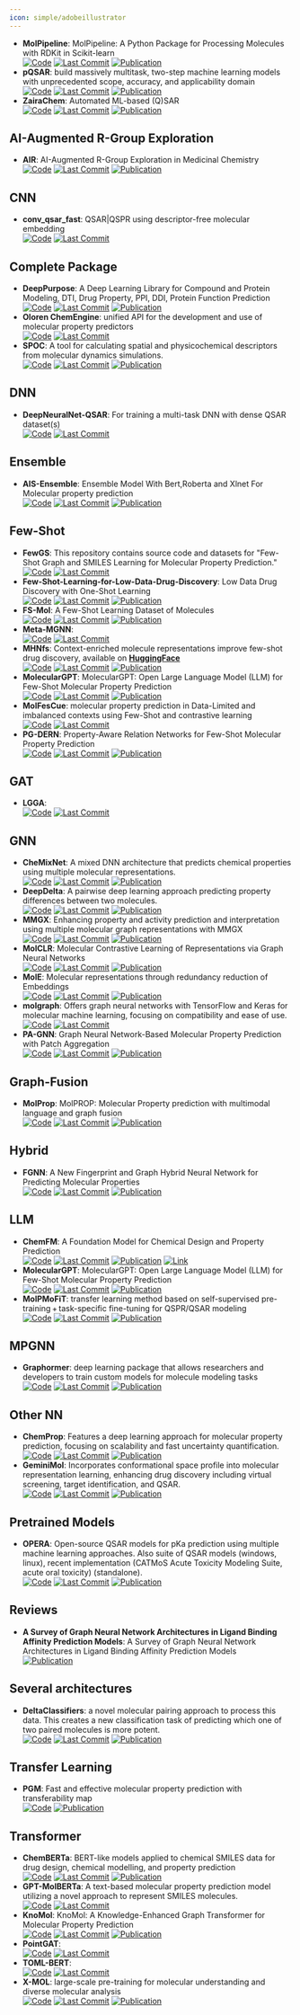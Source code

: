 ```yaml
---
icon: simple/adobeillustrator
---
```


- **MolPipeline**: MolPipeline: A Python Package for Processing Molecules with RDKit in Scikit-learn  
		[![Code](https://img.shields.io/github/stars/basf/MolPipeline?style=for-the-badge&logo=github)](https://github.com/basf/MolPipeline) [![Last Commit](https://img.shields.io/github/last-commit/basf/MolPipeline?style=for-the-badge&logo=github)](https://github.com/basf/MolPipeline) [![Publication](https://img.shields.io/badge/Publication-Citations:0-blue?style=for-the-badge&logo=bookstack)](https://doi.org/10.1021/acs.jcim.4c00863) 
- **pQSAR**: build massively multitask, two-step machine learning models with unprecedented scope, accuracy, and applicability domain  
		[![Code](https://img.shields.io/github/stars/Novartis/pQSAR?style=for-the-badge&logo=github)](https://github.com/Novartis/pQSAR) [![Last Commit](https://img.shields.io/github/last-commit/Novartis/pQSAR?style=for-the-badge&logo=github)](https://github.com/Novartis/pQSAR) [![Publication](https://img.shields.io/badge/Publication-Citations:14-blue?style=for-the-badge&logo=bookstack)](https://doi.org/10.1021/acs.jcim.0c01342) 
- **ZairaChem**: Automated ML-based (Q)SAR  
		[![Code](https://img.shields.io/github/stars/ersilia-os/zaira-chem?style=for-the-badge&logo=github)](https://github.com/ersilia-os/zaira-chem) [![Last Commit](https://img.shields.io/github/last-commit/ersilia-os/zaira-chem?style=for-the-badge&logo=github)](https://github.com/ersilia-os/zaira-chem) [![Publication](https://img.shields.io/badge/Publication-Citations:24-blue?style=for-the-badge&logo=bookstack)](https://doi.org/10.1038/s41467-023-41512-2) 

## **AI-Augmented R-Group Exploration**
- **AIR**: AI-Augmented R-Group Exploration in Medicinal Chemistry  
		[![Code](https://img.shields.io/github/stars/WIMNZhao/AIR?style=for-the-badge&logo=github)](https://github.com/WIMNZhao/AIR/tree/main) [![Last Commit](https://img.shields.io/github/last-commit/WIMNZhao/AIR?style=for-the-badge&logo=github)](https://github.com/WIMNZhao/AIR/tree/main) [![Publication](https://img.shields.io/badge/Publication-Citations:2-blue?style=for-the-badge&logo=bookstack)](https://doi.org/10.5151/proceedings-ecaadesigradi2019_602) 

## **CNN**
- **conv_qsar_fast**: QSAR|QSPR using descriptor-free molecular embedding  
		[![Code](https://img.shields.io/github/stars/connorcoley/conv_qsar_fast?style=for-the-badge&logo=github)](https://github.com/connorcoley/conv_qsar_fast) [![Last Commit](https://img.shields.io/github/last-commit/connorcoley/conv_qsar_fast?style=for-the-badge&logo=github)](https://github.com/connorcoley/conv_qsar_fast) 

## **Complete Package**
- **DeepPurpose**: A Deep Learning Library for Compound and Protein Modeling, DTI, Drug Property, PPI, DDI, Protein Function Prediction  
		[![Code](https://img.shields.io/github/stars/kexinhuang12345/DeepPurpose?style=for-the-badge&logo=github)](https://github.com/kexinhuang12345/DeepPurpose) [![Last Commit](https://img.shields.io/github/last-commit/kexinhuang12345/DeepPurpose?style=for-the-badge&logo=github)](https://github.com/kexinhuang12345/DeepPurpose) [![Publication](https://img.shields.io/badge/Publication-Citations:201-blue?style=for-the-badge&logo=bookstack)](https://doi.org/10.1093/bioinformatics/btaa1005) 
- **Oloren ChemEngine**: unified API for the development and use of molecular property predictors  
		[![Code](https://img.shields.io/github/stars/Oloren-AI/olorenchemengine?style=for-the-badge&logo=github)](https://github.com/Oloren-AI/olorenchemengine/tree/master) [![Last Commit](https://img.shields.io/github/last-commit/Oloren-AI/olorenchemengine?style=for-the-badge&logo=github)](https://github.com/Oloren-AI/olorenchemengine/tree/master) 
- **SPOC**: A tool for calculating spatial and physicochemical descriptors from molecular dynamics simulations.  
		[![Code](https://img.shields.io/github/stars/WhitestoneYang/spoc?style=for-the-badge&logo=github)](https://github.com/WhitestoneYang/spoc) [![Last Commit](https://img.shields.io/github/last-commit/WhitestoneYang/spoc?style=for-the-badge&logo=github)](https://github.com/WhitestoneYang/spoc) [![Publication](https://img.shields.io/badge/Publication-Citations:16-blue?style=for-the-badge&logo=bookstack)](https://doi.org/10.1002/cphc.202200255) 

## **DNN**
- **DeepNeuralNet-QSAR**: For training a multi-task DNN with dense QSAR dataset(s)  
		[![Code](https://img.shields.io/github/stars/Merck/DeepNeuralNet-QSAR?style=for-the-badge&logo=github)](https://github.com/Merck/DeepNeuralNet-QSAR) [![Last Commit](https://img.shields.io/github/last-commit/Merck/DeepNeuralNet-QSAR?style=for-the-badge&logo=github)](https://github.com/Merck/DeepNeuralNet-QSAR) 

## **Ensemble**
- **AIS-Ensemble**: Ensemble Model With Bert,Roberta and Xlnet For Molecular property prediction  
		[![Code](https://img.shields.io/github/stars/jlinghu/AIS-Ensemble-model?style=for-the-badge&logo=github)](https://github.com/jlinghu/AIS-Ensemble-model) [![Last Commit](https://img.shields.io/github/last-commit/jlinghu/AIS-Ensemble-model?style=for-the-badge&logo=github)](https://github.com/jlinghu/AIS-Ensemble-model) [![Publication](https://img.shields.io/badge/Publication-Citations:35-blue?style=for-the-badge&logo=bookstack)](https://doi.org/10.1109/access.2021.3128742) 

## **Few-Shot**
- **FewGS**: This repository contains source code and datasets for "Few-Shot Graph and SMILES Learning for Molecular Property Prediction."  
		[![Code](https://img.shields.io/github/stars/zixiaodan-99/FewGS?style=for-the-badge&logo=github)](https://github.com/zixiaodan-99/FewGS) [![Last Commit](https://img.shields.io/github/last-commit/zixiaodan-99/FewGS?style=for-the-badge&logo=github)](https://github.com/zixiaodan-99/FewGS) 
- **Few-Shot-Learning-for-Low-Data-Drug-Discovery**: Low Data Drug Discovery with One-Shot Learning  
		[![Code](https://img.shields.io/github/stars/danielvlla/Few-Shot-Learning-for-Low-Data-Drug-Discovery?style=for-the-badge&logo=github)](https://github.com/danielvlla/Few-Shot-Learning-for-Low-Data-Drug-Discovery) [![Last Commit](https://img.shields.io/github/last-commit/danielvlla/Few-Shot-Learning-for-Low-Data-Drug-Discovery?style=for-the-badge&logo=github)](https://github.com/danielvlla/Few-Shot-Learning-for-Low-Data-Drug-Discovery) [![Publication](https://img.shields.io/badge/Publication-Citations:542-blue?style=for-the-badge&logo=bookstack)](https://doi.org/10.1021/acscentsci.6b00367) 
- **FS-Mol**: A Few-Shot Learning Dataset of Molecules  
		[![Code](https://img.shields.io/github/stars/microsoft/FS-Mol?style=for-the-badge&logo=github)](https://github.com/microsoft/FS-Mol/) [![Last Commit](https://img.shields.io/github/last-commit/microsoft/FS-Mol?style=for-the-badge&logo=github)](https://github.com/microsoft/FS-Mol/) [![Publication](https://img.shields.io/badge/Publication-Citations:N/A-blue?style=for-the-badge&logo=bookstack)](2002.08264) 
- **Meta-MGNN**:   
		[![Code](https://img.shields.io/github/stars/zhichunguo/Meta-MGNN?style=for-the-badge&logo=github)](https://github.com/zhichunguo/Meta-MGNN) [![Last Commit](https://img.shields.io/github/last-commit/zhichunguo/Meta-MGNN?style=for-the-badge&logo=github)](https://github.com/zhichunguo/Meta-MGNN) 
- **MHNfs**: Context-enriched molecule representations improve few-shot drug discovery, available on **[HuggingFace](https://huggingface.co/spaces/ml-jku/mhnfs)**  
		[![Code](https://img.shields.io/github/stars/ml-jku/MHNfs?style=for-the-badge&logo=github)](https://github.com/ml-jku/MHNfs?tab=readme-ov-file#setup) [![Last Commit](https://img.shields.io/github/last-commit/ml-jku/MHNfs?style=for-the-badge&logo=github)](https://github.com/ml-jku/MHNfs?tab=readme-ov-file#setup) [![Publication](https://img.shields.io/badge/Publication-Citations:N/A-blue?style=for-the-badge&logo=bookstack)](pdf) 
- **MolecularGPT**: MolecularGPT: Open Large Language Model (LLM) for Few-Shot Molecular Property Prediction  
		[![Code](https://img.shields.io/github/stars/NYUSHCS/MolecularGPT?style=for-the-badge&logo=github)](https://github.com/NYUSHCS/MolecularGPT) [![Last Commit](https://img.shields.io/github/last-commit/NYUSHCS/MolecularGPT?style=for-the-badge&logo=github)](https://github.com/NYUSHCS/MolecularGPT) [![Publication](https://img.shields.io/badge/Publication-Citations:0-blue?style=for-the-badge&logo=bookstack)](https://doi.org/10.1021/acsomega.4c02147.s001) 
- **MolFesCue**: molecular property prediction in Data-Limited and imbalanced contexts using Few-Shot and contrastive learning  
		[![Code](https://img.shields.io/github/stars/zhangruochi/MolFeSCue?style=for-the-badge&logo=github)](https://github.com/zhangruochi/MolFeSCue) [![Last Commit](https://img.shields.io/github/last-commit/zhangruochi/MolFeSCue?style=for-the-badge&logo=github)](https://github.com/zhangruochi/MolFeSCue) 
- **PG-DERN**: Property-Aware Relation Networks for Few-Shot Molecular Property Prediction  
		[![Code](https://img.shields.io/github/stars/Bombtsti/PG-DERN?style=for-the-badge&logo=github)](https://github.com/Bombtsti/PG-DERN) [![Last Commit](https://img.shields.io/github/last-commit/Bombtsti/PG-DERN?style=for-the-badge&logo=github)](https://github.com/Bombtsti/PG-DERN) [![Publication](https://img.shields.io/badge/Publication-Citations:2-blue?style=for-the-badge&logo=bookstack)](https://doi.org/10.1109/tpami.2024.3368090) 

## **GAT**
- **LGGA**:   
		[![Code](https://img.shields.io/github/stars/songlei101/LGGA?style=for-the-badge&logo=github)](https://github.com/songlei101/LGGA) [![Last Commit](https://img.shields.io/github/last-commit/songlei101/LGGA?style=for-the-badge&logo=github)](https://github.com/songlei101/LGGA) 

## **GNN**
- **CheMixNet**: A mixed DNN architecture that predicts chemical properties using multiple molecular representations.  
		[![Code](https://img.shields.io/github/stars/NU-CUCIS/CheMixNet?style=for-the-badge&logo=github)](https://github.com/NU-CUCIS/CheMixNet) [![Last Commit](https://img.shields.io/github/last-commit/NU-CUCIS/CheMixNet?style=for-the-badge&logo=github)](https://github.com/NU-CUCIS/CheMixNet) [![Publication](https://img.shields.io/badge/Publication-Citations:0-blue?style=for-the-badge&logo=bookstack)](https://doi.org/10.17918/10gv-hy13) 
- **DeepDelta**: A pairwise deep learning approach predicting property differences between two molecules.  
		[![Code](https://img.shields.io/github/stars/RekerLab/DeepDelta?style=for-the-badge&logo=github)](https://github.com/RekerLab/DeepDelta) [![Last Commit](https://img.shields.io/github/last-commit/RekerLab/DeepDelta?style=for-the-badge&logo=github)](https://github.com/RekerLab/DeepDelta) [![Publication](https://img.shields.io/badge/Publication-Citations:10-blue?style=for-the-badge&logo=bookstack)](https://doi.org/10.1186/s13321-023-00769-x) 
- **MMGX**: Enhancing property and activity prediction and interpretation using multiple molecular graph representations with MMGX  
		[![Code](https://img.shields.io/github/stars/ohuelab/MMGX?style=for-the-badge&logo=github)](https://github.com/ohuelab/MMGX) [![Last Commit](https://img.shields.io/github/last-commit/ohuelab/MMGX?style=for-the-badge&logo=github)](https://github.com/ohuelab/MMGX) [![Publication](https://img.shields.io/badge/Publication-Citations:2-blue?style=for-the-badge&logo=bookstack)](https://doi.org/10.1038/s42004-024-01155-w) 
- **MolCLR**: Molecular Contrastive Learning of Representations via Graph Neural Networks  
		[![Code](https://img.shields.io/github/stars/yuyangw/MolCLR?style=for-the-badge&logo=github)](https://github.com/yuyangw/MolCLR) [![Last Commit](https://img.shields.io/github/last-commit/yuyangw/MolCLR?style=for-the-badge&logo=github)](https://github.com/yuyangw/MolCLR) [![Publication](https://img.shields.io/badge/Publication-Citations:322-blue?style=for-the-badge&logo=bookstack)](https://doi.org/10.1038/s42256-022-00447-x) 
- **MolE**: Molecular representations through redundancy reduction of Embeddings  
		[![Code](https://img.shields.io/github/stars/rolayoalarcon/MolE?style=for-the-badge&logo=github)](https://github.com/rolayoalarcon/MolE) [![Last Commit](https://img.shields.io/github/last-commit/rolayoalarcon/MolE?style=for-the-badge&logo=github)](https://github.com/rolayoalarcon/MolE) [![Publication](https://img.shields.io/badge/Publication-Citations:8-blue?style=for-the-badge&logo=bookstack)](https://doi.org/10.1145/3447548.3467392) 
- **molgraph**: Offers graph neural networks with TensorFlow and Keras for molecular machine learning, focusing on compatibility and ease of use.  
		[![Code](https://img.shields.io/github/stars/akensert/molgraph?style=for-the-badge&logo=github)](https://github.com/akensert/molgraph) [![Last Commit](https://img.shields.io/github/last-commit/akensert/molgraph?style=for-the-badge&logo=github)](https://github.com/akensert/molgraph) 
- **PA-GNN**: Graph Neural Network-Based Molecular Property Prediction with Patch Aggregation  
		[![Code](https://img.shields.io/github/stars/tengjieksee/Patch-aggregation-Graph-Neural-Network?style=for-the-badge&logo=github)](https://github.com/tengjieksee/Patch-aggregation-Graph-Neural-Network/tree/main) [![Last Commit](https://img.shields.io/github/last-commit/tengjieksee/Patch-aggregation-Graph-Neural-Network?style=for-the-badge&logo=github)](https://github.com/tengjieksee/Patch-aggregation-Graph-Neural-Network/tree/main) [![Publication](https://img.shields.io/badge/Publication-Citations:0-blue?style=for-the-badge&logo=bookstack)](https://doi.org/10.1021/acs.jctc.4c00798) 

## **Graph-Fusion**
- **MolProp**: MolPROP: Molecular Property prediction with multimodal language and graph fusion  
		[![Code](https://img.shields.io/github/stars/merck/MolPROP?style=for-the-badge&logo=github)](https://github.com/merck/MolPROP) [![Last Commit](https://img.shields.io/github/last-commit/merck/MolPROP?style=for-the-badge&logo=github)](https://github.com/merck/MolPROP) [![Publication](https://img.shields.io/badge/Publication-Citations:0-blue?style=for-the-badge&logo=bookstack)](https://doi.org/10.1186/s13321-024-00846-9) 

## **Hybrid**
- **FGNN**: A New Fingerprint and Graph Hybrid Neural Network for Predicting Molecular Properties  
		[![Code](https://img.shields.io/github/stars/random-zhang/FGNN?style=for-the-badge&logo=github)](https://github.com/random-zhang/FGNN) [![Last Commit](https://img.shields.io/github/last-commit/random-zhang/FGNN?style=for-the-badge&logo=github)](https://github.com/random-zhang/FGNN) [![Publication](https://img.shields.io/badge/Publication-Citations:0-blue?style=for-the-badge&logo=bookstack)](https://doi.org/10.1021/acs.jcim.4c00586) 

## **LLM**
- **ChemFM**: A Foundation Model for Chemical Design and Property Prediction  
		[![Code](https://img.shields.io/github/stars/TheLuoFengLab/ChemFM?style=for-the-badge&logo=github)](https://github.com/TheLuoFengLab/ChemFM) [![Last Commit](https://img.shields.io/github/last-commit/TheLuoFengLab/ChemFM?style=for-the-badge&logo=github)](https://github.com/TheLuoFengLab/ChemFM) [![Publication](https://img.shields.io/badge/Publication-Citations:6-blue?style=for-the-badge&logo=bookstack)](https://doi.org/10.1016/j.cherd.2022.01.043) [![Link](https://img.shields.io/badge/Link-online-brightgreen?style=for-the-badge&logo=cachet&logoColor=65FF8F)](https://huggingface.co/ChemFM) 
- **MolecularGPT**: MolecularGPT: Open Large Language Model (LLM) for Few-Shot Molecular Property Prediction  
		[![Code](https://img.shields.io/github/stars/NYUSHCS/MolecularGPT?style=for-the-badge&logo=github)](https://github.com/NYUSHCS/MolecularGPT) [![Last Commit](https://img.shields.io/github/last-commit/NYUSHCS/MolecularGPT?style=for-the-badge&logo=github)](https://github.com/NYUSHCS/MolecularGPT) [![Publication](https://img.shields.io/badge/Publication-Citations:0-blue?style=for-the-badge&logo=bookstack)](https://doi.org/10.1021/acsomega.4c02147.s001) 
- **MolPMoFiT**: transfer learning method based on self-supervised pre-training + task-specific fine-tuning for QSPR/QSAR modeling  
		[![Code](https://img.shields.io/github/stars/XinhaoLi74/MolPMoFiT?style=for-the-badge&logo=github)](https://github.com/XinhaoLi74/MolPMoFiT) [![Last Commit](https://img.shields.io/github/last-commit/XinhaoLi74/MolPMoFiT?style=for-the-badge&logo=github)](https://github.com/XinhaoLi74/MolPMoFiT) [![Publication](https://img.shields.io/badge/Publication-Citations:82-blue?style=for-the-badge&logo=bookstack)](https://doi.org/10.1186/s13321-020-00430-x) 

## **MPGNN**
- **Graphormer**: deep learning package that allows researchers and developers to train custom models for molecule modeling tasks  
		[![Code](https://img.shields.io/github/stars/microsoft/Graphormer?style=for-the-badge&logo=github)](https://github.com/microsoft/Graphormer) [![Last Commit](https://img.shields.io/github/last-commit/microsoft/Graphormer?style=for-the-badge&logo=github)](https://github.com/microsoft/Graphormer) [![Publication](https://img.shields.io/badge/Publication-Citations:0-blue?style=for-the-badge&logo=bookstack)](https://doi.org/10.1201/9781003402848-11) 

## **Other NN**
- **ChemProp**: Features a deep learning approach for molecular property prediction, focusing on scalability and fast uncertainty quantification.  
		[![Code](https://img.shields.io/github/stars/aamini/chemprop?style=for-the-badge&logo=github)](https://github.com/aamini/chemprop) [![Last Commit](https://img.shields.io/github/last-commit/aamini/chemprop?style=for-the-badge&logo=github)](https://github.com/aamini/chemprop) [![Publication](https://img.shields.io/badge/Publication-Citations:99-blue?style=for-the-badge&logo=bookstack)](https://doi.org/10.1021/acscentsci.1c00546) 
- **GeminiMol**: Incorporates conformational space profile into molecular representation learning, enhancing drug discovery including virtual screening, target identification, and QSAR.  
		[![Code](https://img.shields.io/github/stars/Wang-Lin-boop/GeminiMol?style=for-the-badge&logo=github)](https://github.com/Wang-Lin-boop/GeminiMol) [![Last Commit](https://img.shields.io/github/last-commit/Wang-Lin-boop/GeminiMol?style=for-the-badge&logo=github)](https://github.com/Wang-Lin-boop/GeminiMol) [![Publication](https://img.shields.io/badge/Publication-Citations:1-blue?style=for-the-badge&logo=bookstack)](https://doi.org/10.1002/advs.202403998) 

## **Pretrained Models**
- **OPERA**: Open-source QSAR models for pKa prediction using multiple machine learning approaches. Also suite of QSAR models (windows, linux), recent implementation (CATMoS Acute Toxicity Modeling Suite, acute oral toxicity) (standalone).  
		[![Code](https://img.shields.io/github/stars/NIEHS/OPERA?style=for-the-badge&logo=github)](https://github.com/NIEHS/OPERA) [![Last Commit](https://img.shields.io/github/last-commit/NIEHS/OPERA?style=for-the-badge&logo=github)](https://github.com/NIEHS/OPERA) [![Publication](https://img.shields.io/badge/Publication-Citations:350-blue?style=for-the-badge&logo=bookstack)](https://doi.org/10.1186/s13321-018-0263-1) 

## **Reviews**
- **A Survey of Graph Neural Network Architectures in Ligand Binding Affinity Prediction Models**: A Survey of Graph Neural Network Architectures in Ligand Binding Affinity Prediction Models  
	[![Publication](https://img.shields.io/badge/Publication-Citations:0-blue?style=for-the-badge&logo=bookstack)](https://doi.org/10.1109/MIPRO60963.2024.10569609) 

## **Several architectures**
- **DeltaClassifiers**: a novel molecular pairing approach to process this data. This creates a new classification task of predicting which one of two paired molecules is more potent.  
		[![Code](https://img.shields.io/github/stars/RekerLab/DeltaClassifier?style=for-the-badge&logo=github)](https://github.com/RekerLab/DeltaClassifier) [![Last Commit](https://img.shields.io/github/last-commit/RekerLab/DeltaClassifier?style=for-the-badge&logo=github)](https://github.com/RekerLab/DeltaClassifier) [![Publication](https://img.shields.io/badge/Publication-Citations:1-blue?style=for-the-badge&logo=bookstack)](https://doi.org/10.1039/D4MD00325J) 

## **Transfer Learning**
- **PGM**: Fast and effective molecular property prediction with transferability map  
	[![Code](https://img.shields.io/badge/Code-Repository-blue?style=for-the-badge)](https://zenodo.org/records/10071500) [![Publication](https://img.shields.io/badge/Publication-Citations:0-blue?style=for-the-badge&logo=bookstack)](https://doi.org/10.1038/s42004-024-01169-4) 

## **Transformer**
- **ChemBERTa**: BERT-like models applied to chemical SMILES data for drug design, chemical modelling, and property prediction  
		[![Code](https://img.shields.io/github/stars/seyonechithrananda/bert-loves-chemistry?style=for-the-badge&logo=github)](https://github.com/seyonechithrananda/bert-loves-chemistry) [![Last Commit](https://img.shields.io/github/last-commit/seyonechithrananda/bert-loves-chemistry?style=for-the-badge&logo=github)](https://github.com/seyonechithrananda/bert-loves-chemistry) [![Publication](https://img.shields.io/badge/Publication-Citations:3-blue?style=for-the-badge&logo=bookstack)](https://doi.org/10.31031/acsr.2023.04.000578) 
- **GPT-MolBERTa**: A text-based molecular property prediction model utilizing a novel approach to represent SMILES molecules.  
		[![Code](https://img.shields.io/github/stars/Suryanarayanan-Balaji/GPT-MolBERTa?style=for-the-badge&logo=github)](https://github.com/Suryanarayanan-Balaji/GPT-MolBERTa) [![Last Commit](https://img.shields.io/github/last-commit/Suryanarayanan-Balaji/GPT-MolBERTa?style=for-the-badge&logo=github)](https://github.com/Suryanarayanan-Balaji/GPT-MolBERTa) 
- **KnoMol**: KnoMol: A Knowledge-Enhanced Graph Transformer for Molecular Property Prediction  
		[![Code](https://img.shields.io/github/stars/gaojianl/TransFoxMol?style=for-the-badge&logo=github)](https://github.com/gaojianl/TransFoxMol) [![Last Commit](https://img.shields.io/github/last-commit/gaojianl/TransFoxMol?style=for-the-badge&logo=github)](https://github.com/gaojianl/TransFoxMol) [![Publication](https://img.shields.io/badge/Publication-Citations:0-blue?style=for-the-badge&logo=bookstack)](https://doi.org/10.1021/acs.jcim.4c01092) 
- **PointGAT**:   
		[![Code](https://img.shields.io/github/stars/sevencheung2021/PointGAT?style=for-the-badge&logo=github)](https://github.com/sevencheung2021/PointGAT) [![Last Commit](https://img.shields.io/github/last-commit/sevencheung2021/PointGAT?style=for-the-badge&logo=github)](https://github.com/sevencheung2021/PointGAT) 
- **TOML-BERT**:   
		[![Code](https://img.shields.io/github/stars/yanjing-duan/TOML-BERT?style=for-the-badge&logo=github)](https://github.com/yanjing-duan/TOML-BERT) [![Last Commit](https://img.shields.io/github/last-commit/yanjing-duan/TOML-BERT?style=for-the-badge&logo=github)](https://github.com/yanjing-duan/TOML-BERT) 
- **X-MOL**: large-scale pre-training for molecular understanding and diverse molecular analysis  
		[![Code](https://img.shields.io/github/stars/bm2-lab/X-MOL?style=for-the-badge&logo=github)](https://github.com/bm2-lab/X-MOL) [![Last Commit](https://img.shields.io/github/last-commit/bm2-lab/X-MOL?style=for-the-badge&logo=github)](https://github.com/bm2-lab/X-MOL) [![Publication](https://img.shields.io/badge/Publication-Citations:21-blue?style=for-the-badge&logo=bookstack)](https://doi.org/10.1016/j.scib.2022.01.029) 

